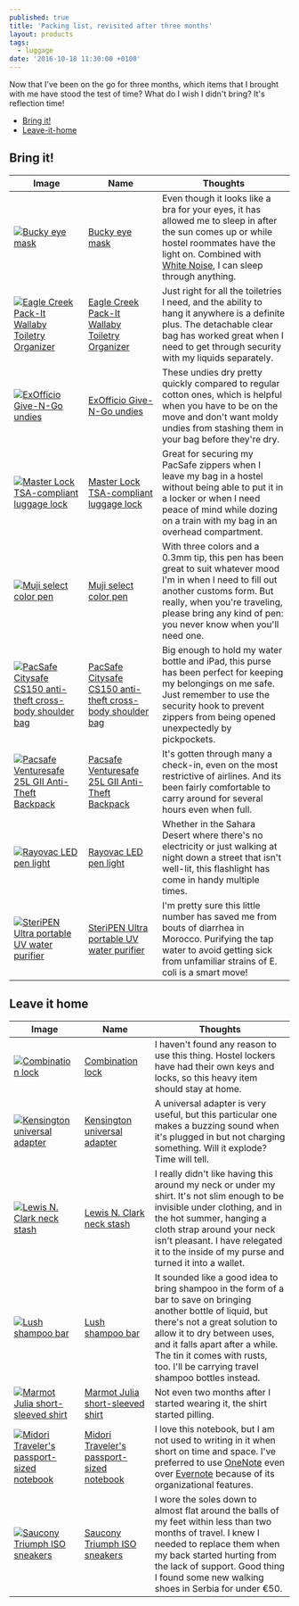 ```yaml
---
published: true
title: 'Packing list, revisited after three months'
layout: products
tags:
  - luggage
date: '2016-10-18 11:30:00 +0100'
---
```

Now that I've been on the go for three months, which items that I brought with me have stood the test of time? What do I wish I didn't bring? It's reflection time!

<!--more-->

* [Bring it!](#bring-it)
* [Leave-it-home](#leave-it-home)

## Bring it!

| Image | Name | Thoughts |
| ----- | ---- | -------- |
| [![Bucky eye mask]({{site.baseurl}}/images/products/bucky.jpg)][bucky] | [Bucky eye mask][bucky] | Even though it looks like a bra for your eyes, it has allowed me to sleep in after the sun comes up or while hostel roommates have the light on. Combined with [White Noise](https://www.tmsoft.com/white-noise/), I can sleep through anything. |
| [![Eagle Creek Pack-It Wallaby Toiletry Organizer]({{site.baseurl}}/images/products/eaglecreek-toiletries.jpg)][eaglecreek-toiletries] | [Eagle Creek Pack-It Wallaby Toiletry Organizer][eaglecreek-toiletries] | Just right for all the toiletries I need, and the ability to hang it anywhere is a definite plus. The detachable clear bag has worked great when I need to get through security with my liquids separately. |
| [![ExOfficio Give-N-Go undies]({{site.baseurl}}/images/products/exofficio-undies.jpg)][exofficio-undies] | [ExOfficio Give-N-Go undies][exofficio-undies] | These undies dry pretty quickly compared to regular cotton ones, which is helpful when you have to be on the move and don't want moldy undies from stashing them in your bag before they're dry. |
| [![Master Lock TSA-compliant luggage lock]({{site.baseurl}}/images/products/tsa-lock.jpg)][tsa-lock] | [Master Lock TSA-compliant luggage lock][tsa-lock] | Great for securing my PacSafe zippers when I leave my bag in a hostel without being able to put it in a locker or when I need peace of mind while dozing on a train with my bag in an overhead compartment. |
| [![Muji select color pen]({{site.baseurl}}/images/products/muji-pen.jpg)][muji-pen] | [Muji select color pen][muji-pen] | With three colors and a 0.3mm tip, this pen has been great to suit whatever mood I'm in when I need to fill out another customs form. But really, when you're traveling, please bring any kind of pen: you never know when you'll need one. |
| [![PacSafe Citysafe CS150 anti-theft cross-body shoulder bag]({{site.baseurl}}/images/products/pacsafe-purse.jpg)][pacsafe-purse] | [PacSafe Citysafe CS150 anti-theft cross-body shoulder bag][pacsafe-purse] | Big enough to hold my water bottle and iPad, this purse has been perfect for keeping my belongings on me safe. Just remember to use the security hook to prevent zippers from being opened unexpectedly by pickpockets. |
| [![Pacsafe Venturesafe 25L GII Anti-Theft Backpack]({{site.baseurl}}/images/products/pacsafe-backpack.jpg)][pacsafe-backpack] | [Pacsafe Venturesafe 25L GII Anti-Theft Backpack][pacsafe-backpack] | It's gotten through many a check-in, even on the most restrictive of airlines. And its been fairly comfortable to carry around for several hours even when full. |
| [![Rayovac LED pen light]({{site.baseurl}}/images/products/rayovac.jpg)][rayovac] | [Rayovac LED pen light][rayovac] | Whether in the Sahara Desert where there's no electricity or just walking at night down a street that isn't well-lit, this flashlight has come in handy multiple times. |
| [![SteriPEN Ultra portable UV water purifier]({{site.baseurl}}/images/products/steripen.jpg)][steripen] | [SteriPEN Ultra portable UV water purifier][steripen] | I'm pretty sure this little number has saved me from bouts of diarrhea in Morocco. Purifying the tap water to avoid getting sick from unfamiliar strains of E. coli is a smart move! |

## Leave it home

| Image | Name | Thoughts |
| ----- | ---- | -------- |
| [![Combination lock]({{site.baseurl}}/images/products/combo-lock.jpg)][combo-lock] | [Combination lock][combo-lock] | I haven't found any reason to use this thing. Hostel lockers have had their own keys and locks, so this heavy item should stay at home.  |
| [![Kensington universal adapter]({{site.baseurl}}/images/products/kensington.jpg)][kensington] | [Kensington universal adapter][kensington] | A universal adapter is very useful, but this particular one makes a buzzing sound when it's plugged in but not charging something. Will it explode? Time will tell. |
| [![Lewis N. Clark neck stash]({{site.baseurl}}/images/products/lewisclark-neckstash.jpg)][lewisclark-neckstash] | [Lewis N. Clark neck stash][lewisclark-neckstash] | I really didn't like having this around my neck or under my shirt. It's not slim enough to be invisible under clothing, and in the hot summer, hanging a cloth strap around your neck isn't pleasant. I have relegated it to the inside of my purse and turned it into a wallet. |
| [![Lush shampoo bar]({{site.baseurl}}/images/products/lush-shampoobar.jpg)][lush-shampoobar] | [Lush shampoo bar][lush-shampoobar] | It sounded like a good idea to bring shampoo in the form of a bar to save on bringing another bottle of liquid, but there's not a great solution to allow it to dry between uses, and it falls apart after a while. The tin it comes with rusts, too. I'll be carrying travel shampoo bottles instead. |
| [![Marmot Julia short-sleeved shirt]({{site.baseurl}}/images/products/marmot-shirt.jpg)][marmot-shirt] | [Marmot Julia short-sleeved shirt][marmot-shirt] | Not even two months after I started wearing it, the shirt started pilling. |
| [![Midori Traveler's passport-sized notebook]({{site.baseurl}}/images/products/midori-notebook.jpg)][midori-notebook] | [Midori Traveler's passport-sized notebook][midori-notebook] | I love this notebook, but I am not used to writing in it when short on time and space. I've preferred to use [OneNote](http://www.onenote.com) even over [Evernote](https://evernote.com) because of its organizational features. |
| [![Saucony Triumph ISO sneakers]({{site.baseurl}}/images/products/saucony-triumph.jpg)][saucony-triumph] | [Saucony Triumph ISO sneakers][saucony-triumph] | I wore the soles down to almost flat around the balls of my feet within less than two months of travel. I knew I needed to replace them when my back started hurting from the lack of support. Good thing I found some new walking shoes in Serbia for under €50. |

[bucky]: http://amzn.to/29Ov5mO
[combo-lock]: http://amzn.to/29Ov2rk
[eaglecreek-toiletries]: http://amzn.to/29IoY63
[exofficio-undies]: http://amzn.to/29VssyP
[kensington]: http://amzn.to/29OloF8
[lewisclark-neckstash]: http://amzn.to/29AqtSg
[lush-shampoobar]: http://www.lushusa.com/hair/shampoo-bars/
[marmot-shirt]: http://amzn.to/2erUzd3
[midori-notebook]: http://amzn.to/29EDYgh
[muji-pen]: http://www.muji.us/store/select-3-color-ball-point-pen-body.html
[pacsafe-backpack]: http://amzn.to/2afL1N1
[pacsafe-purse]: http://amzn.to/29AoXQr
[rayovac]: http://amzn.to/29G3f91
[saucony-triumph]: http://amzn.to/2afUDYa
[steripen]: http://amzn.to/29BSf0M
[tsa-lock]: http://amzn.to/2dJD86p
